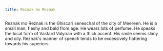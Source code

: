 ```yaml
---
title: Reznak mo Reznak
---
```


Reznak mo Reznak is the Ghiscari seneschal of the city of Meereen. He is a small man, fleshy and bald from age. He wears lots of perfume. He speaks the local form of Vastard Valyrian with a thick accent. His smile seems slimy and oily. Reznak's manner of speech tends to be excessively flattering towards his superiors. 


